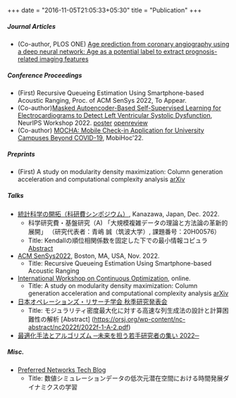 +++
date = "2016-11-05T21:05:33+05:30"
title = "Publication"
+++

##### Journal Articles
* (Co-author, PLOS ONE) [Age prediction from coronary angiography using a deep neural network: Age as a potential label to extract prognosis-related imaging features](https://journals.plos.org/plosone/article?id=10.1371/journal.pone.0276928)

##### Conference Proceedings
* (First) Recursive Queueing Estimation Using Smartphone-based Acoustic Ranging, Proc. of ACM SenSys 2022, To Appear.
* (Co-author)[Masked Autoencoder-Based Self-Supervised Learning for Electrocardiograms to Detect Left Ventricular Systolic Dysfunction](https://neurips.cc/Conferences/2022/ScheduleMultitrack?event=50017#wse-detail-60064), NeurIPS Workshop 2022.  [poster](https://neurips.cc/media/PosterPDFs/NeurIPS%202022/60064.png?t=1669681561.7912426) [openreview](https://openreview.net/forum?id=gz7c2HIcub7)
* (Co-author) [MOCHA: Mobile Check-in Application for University Campuses Beyond COVID-19](https://dl.acm.org/doi/proceedings/10.1145/3492866), MobiHoc'22.

##### Preprints
* (First) A study on modularity density maximization: Column generation acceleration and computational complexity analysis [arXiv](https://arxiv.org/abs/2206.10901)

##### Talks
* [統計科学の開拓（科研費シンポジウム）](http://stat.w3.kanazawa-u.ac.jp/ksympo22.html), Kanazawa, Japan, Dec. 2022.
    - 科学研究費・基盤研究（A) 「大規模複雑データの理論と方法論の革新的展開」 （研究代表者：青嶋 誠（筑波大学）, 課題番号：20H00576）
    - Title: Kendallの順位相関係数を固定した下での最小情報コピュラ [Abstract](http://stat.w3.kanazawa-u.ac.jp/sympo22/sukeda_y.pdf)
* [ACM SenSys2022](http://sensys.acm.org/2022/), Boston, MA, USA, Nov. 2022.
    - Title: Recursive Queueing Estimation Using Smartphone-based Acoustic Ranging
* [International Workshop on Continuous Optimization](http://www.opt.c.titech.ac.jp/DecemberWorkshop/#speakers), online.
    - Title: A study on modularity density maximization: Column generation acceleration and computational complexity analysis [arXiv](https://arxiv.org/abs/2206.10901)
* [日本オペレーションズ・リサーチ学会 秋季研究発表会](https://orsj.org/nc2022f/programpage)
    - Title: モジュラリティ密度最大化に対する高速な列生成法の設計と計算困難性の解析 [Abstract] (https://orsj.org/wp-content/nc-abstract/nc2022f/2022f-1-A-2.pdf)
* [最適化手法とアルゴリズム ─未来を担う若手研究者の集い 2022─](http://trout.math.cst.nihon-u.ac.jp/~ito.m/soma/wakate22.html) 

##### Misc.
* [Preferred Networks Tech Blog](https://tech.preferred.jp/ja/blog/数値シミュレーションデータの低次元潜在空間に/)
    - Title: 数値シミュレーションデータの低次元潜在空間における時間発展ダイナミクスの学習